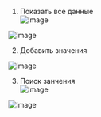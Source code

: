 1. Показать все данные   
![image](https://user-images.githubusercontent.com/120394617/207146808-2c1e2b48-a92d-44dd-9f14-01cf7eb0ee25.png)

![image](https://user-images.githubusercontent.com/120394617/207146840-ea70324b-e213-4029-9ae1-437c750c02e4.png)

2. Добавить значения   

![image](https://user-images.githubusercontent.com/120394617/207146944-883d9dff-069b-472e-96b2-142754934164.png)

3. Поиск занчения    
![image](https://user-images.githubusercontent.com/120394617/207147274-7e42039f-8897-4bd6-8f09-caab0ded6f7e.png)

![image](https://user-images.githubusercontent.com/120394617/207147290-8b37092b-4c8c-4494-bf2c-f9906bf6df90.png)

